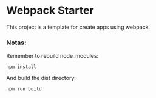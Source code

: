 # Webpack Starter

This project is a template for create apps using webpack.

### Notas:
Remember to rebuild node_modules:
```
npm install
```

And build the dist directory:
```
npm run build
```